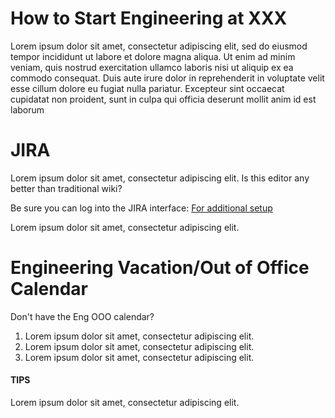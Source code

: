 # How to Start Engineering at XXX

Lorem ipsum dolor sit amet, consectetur adipiscing elit, sed do eiusmod tempor incididunt ut labore et dolore magna aliqua. Ut enim ad minim veniam, quis nostrud exercitation ullamco laboris nisi ut aliquip ex ea commodo consequat. Duis aute irure dolor in reprehenderit in voluptate velit esse cillum dolore eu fugiat nulla pariatur. Excepteur sint occaecat cupidatat non proident, sunt in culpa qui officia deserunt mollit anim id est laborum

# JIRA

Lorem ipsum dolor sit amet, consectetur adipiscing elit. Is this editor any better than traditional wiki?

Be sure you can log into the JIRA interface: [For additional setup](https://github.com/mhaapalainen/document_test_repo/tree/master/Team1)

Lorem ipsum dolor sit amet, consectetur adipiscing elit.

# Engineering Vacation/Out of Office Calendar
Don't have the Eng OOO calendar?

1. Lorem ipsum dolor sit amet, consectetur adipiscing elit.
2. Lorem ipsum dolor sit amet, consectetur adipiscing elit.
3. Lorem ipsum dolor sit amet, consectetur adipiscing elit.

#### TIPS
 
Lorem ipsum dolor sit amet, consectetur adipiscing elit.
